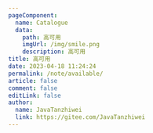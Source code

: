 ```yaml
---
pageComponent:
  name: Catalogue
  data:
    path: 高可用
    imgUrl: /img/smile.png
    description: 高可用
title: 高可用
date: 2023-04-18 11:24:24
permalink: /note/available/
article: false
comment: false
editLink: false
author: 
  name: JavaTanzhiwei
  link: https://gitee.com/JavaTanzhiwei
---
```

